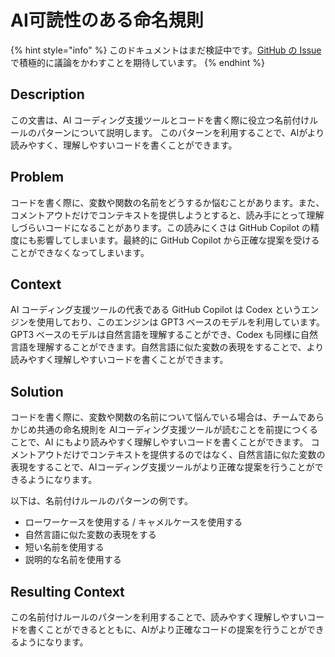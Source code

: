 # AI可読性のある命名規則

{% hint style="info" %}
このドキュメントはまだ検証中です。[GitHub の Issue](https://github.com/AI-Native-Development/patterns/issues/6) で積極的に議論をかわすことを期待しています。
{% endhint %}

## Description

この文書は、AI コーディング支援ツールとコードを書く際に役立つ名前付けルールのパターンについて説明します。
このパターンを利用することで、AIがより読みやすく、理解しやすいコードを書くことができます。

## Problem

コードを書く際に、変数や関数の名前をどうするか悩むことがあります。また、コメントアウトだけでコンテキストを提供しようとすると、読み手にとって理解しづらいコードになることがあります。この読みにくさは GitHub Copilot の精度にも影響してしまいます。最終的に GitHub Copilot から正確な提案を受けることができなくなってしまいます。

## Context

AI コーディング支援ツールの代表である GitHub Copilot は Codex というエンジンを使用しており、このエンジンは GPT3 ベースのモデルを利用しています。GPT3 ベースのモデルは自然言語を理解することができ、Codex も同様に自然言語を理解することができます。自然言語に似た変数の表現をすることで、より読みやすく理解しやすいコードを書くことができます。

## Solution

コードを書く際に、変数や関数の名前について悩んでいる場合は、チームであらかじめ共通の命名規則を AIコーディング支援ツールが読むことを前提につくることで、AI にもより読みやすく理解しやすいコードを書くことができます。
コメントアウトだけでコンテキストを提供するのではなく、自然言語に似た変数の表現をすることで、AIコーディング支援ツールがより正確な提案を行うことができるようになります。

以下は、名前付けルールのパターンの例です。

* ローワーケースを使用する / キャメルケースを使用する
* 自然言語に似た変数の表現をする
* 短い名前を使用する
* 説明的な名前を使用する

## Resulting Context

この名前付けルールのパターンを利用することで、読みやすく理解しやすいコードを書くことができるとともに、AIがより正確なコードの提案を行うことができるようになります。

